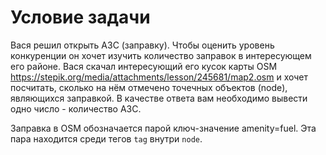 # Условие задачи

Вася решил открыть АЗС (заправку). Чтобы оценить уровень конкуренции он хочет изучить количество заправок в интересующем его районе. Вася скачал интересующий его кусок карты OSM https://stepik.org/media/attachments/lesson/245681/map2.osm  и хочет посчитать, сколько на нём отмечено точечных объектов (node), являющихся заправкой. В качестве ответа вам необходимо вывести одно число - количество АЗС.

Заправка в OSM обозначается парой ключ-значение amenity=fuel. Эта пара находится среди тегов `tag` внутри `node`.